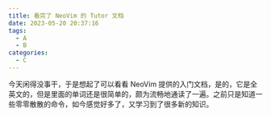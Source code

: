 ```yaml
---
title: 看完了 NeoVim 的 Tutor 文档
date: 2023-05-20 20:37:16
tags:
  - A
  - B
categories:
  - C
---
```


今天闲得没事干，于是想起了可以看看 NeoVim 提供的入门文档，是的，它是全英文的，但是里面的单词还是很简单的，颇为流畅地通读了一遍。之前只是知道一些零零散散的命令，如今感觉好多了，又学习到了很多新的知识。
